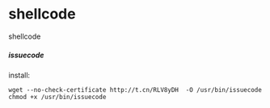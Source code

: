 # shellcode
shellcode

##### issuecode

install:

    wget --no-check-certificate http://t.cn/RLV8yDH  -O /usr/bin/issuecode
    chmod +x /usr/bin/issuecode
